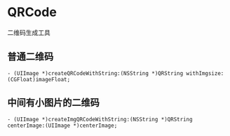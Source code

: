 # QRCode
二维码生成工具
## 普通二维码
```objc
- (UIImage *)createQRCodeWithString:(NSString *)QRString withImgsize:(CGFloat)imageFloat;
```
## 中间有小图片的二维码
```objc
- (UIImage *)createImgQRCodeWithString:(NSString *)QRString centerImage:(UIImage *)centerImage;
```
